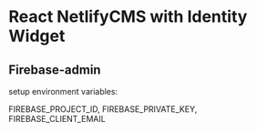 # React NetlifyCMS with Identity Widget

## Firebase-admin

setup environment variables:

FIREBASE_PROJECT_ID, FIREBASE_PRIVATE_KEY, FIREBASE_CLIENT_EMAIL